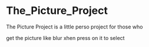 # The_Picture_Project

The Picture Project is a little perso project for those who

get the picture like blur xhen press on it to select
